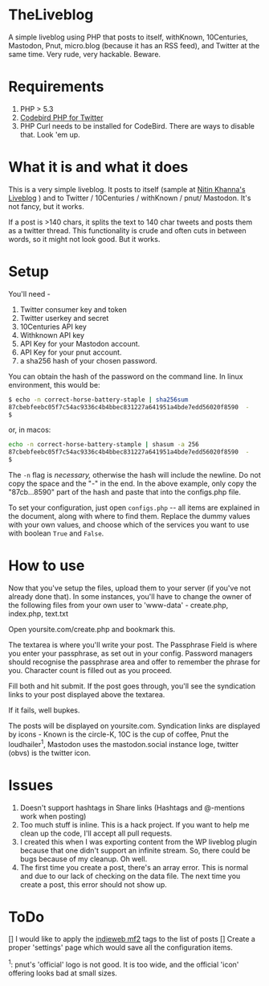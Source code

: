 TheLiveblog
===========

  A simple liveblog using PHP that posts to itself, withKnown, 10Centuries, Mastodon, Pnut, micro.blog (because it has an RSS feed), and Twitter at the same time. Very rude, very hackable. Beware.

Requirements
============

1. PHP > 5.3 
2. [Codebird PHP for Twitter](https://github.com/jublonet/codebird-php)
3. PHP Curl needs to be installed for CodeBird. There are ways to disable that. Look 'em up. 

What it is and what it does
===========================

  This is a very simple liveblog. It posts to itself (sample at [Nitin Khanna's Liveblog](http://liveblog.nitinkhanna.com/) ) and to Twitter / 10Centuries / withKnown / pnut/ Mastodon. It's not fancy, but it works.  
  
  If a post is >140 chars, it splits the text to 140 char tweets and posts them as a twitter thread. This functionality is crude and often cuts in between words, so it might not look good. But it works.


Setup
=====

  You'll need -  
  
  1. Twitter consumer key and token
  2. Twitter userkey and secret
  2. 10Centuries API key 
  3. Withknown API key
  4. API Key for your Mastodon account.
  5. API Key for your pnut account.
  6. a sha256 hash of your chosen password.
  
  You can obtain the hash of the password on the command line. In linux environment, this would be:

  ```bash
  $ echo -n correct-horse-battery-staple | sha256sum
  87cbebfeebc05f7c54ac9336c4b4bbec831227a641951a4bde7edd56020f8590  -
  $
  ```

  or, in macos:

  ```bash
  echo -n correct-horse-battery-stample | shasum -a 256
  87cbebfeebc05f7c54ac9336c4b4bbec831227a641951a4bde7edd56020f8590  -
  $
  ```

  The `-n` flag is _necessary,_ otherwise the hash will include the newline. Do not copy the space and the "-" in the end. In the above example, only copy the "87cb...8590" part of the hash and paste that into the configs.php file.

  To set your configuration, just open `configs.php` -- all items are explained in the document, along with where to find them. Replace the dummy values with your own values, and choose which of the services you want to use with boolean `True` and `False`.
  
How to use
==========
  Now that you've setup the files, upload them to your server (if you've not already done that). In some instances, you'll have to change the owner of the following files from your own user to 'www-data' - create.php, index.php, text.txt
  
  Open yoursite.com/create.php and bookmark this.

  The textarea is where you'll write your post. The Passphrase Field is where you enter your passphrase, as set out in your config. Password managers should recognise the passphrase area and offer to remember the phrase for you. Character count is filled out as you proceed.
  
  Fill both and hit submit. If the post goes through, you'll see the syndication links to your post displayed above the textarea.
  
  If it fails, well bupkes.
  
  The posts will be displayed on yoursite.com. Syndication links are displayed by icons - Known is the circle-K, 10C is the cup of coffee, Pnut the loudhailer<sup>1</sup>, Mastodon uses the mastodon.social instance loge, twitter (obvs) is the twitter icon.   

Issues
======
  1. Doesn't support hashtags in Share links (Hashtags and @-mentions work when posting)  
  2. Too much stuff is inline. This is a hack project. If you want to help me clean up the code, I'll accept all pull requests.  
  3. I created this when I was exporting content from the WP liveblog plugin because that one didn't support an infinite stream. So, there could be bugs because of my cleanup. Oh well.
  4. The first time you create a post, there's an array error. This is normal and due to our lack of checking on the data file. The next time you create a post, this error should not show up.

ToDo
====
[] I would like to apply the [indieweb mf2](https://indieweb.org/microformats) tags to the list of posts
[] Create a proper 'settings' page which would save all the configuration items.

<sup>1</sup>: pnut's 'official' logo is not good. It is too wide, and the official 'icon' offering looks bad at small sizes.

